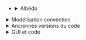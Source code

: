 * <details>
  <summary> Albédo </summary> 
    Ce dossier regroupe plusieurs versions de modélisation de l’effet de l’albédo terrestre (par découpage terrestre ou par appel API de la NASA). 
</details>

<details>
<summary> Modélisation convection </summary>
Contient les codes principaux de simulation de la convection atmosphérique. Ces fichiers implémentent la loi de Newton pour modéliser les échanges thermiques entre le sol (nuit/jour) et des blocs d’air se déplaçant à vitesse constante. 
</details>

<details>
<summary> Anciennes versions du code </summary>
Ce dossier contient les anciennes versions du code principal.
</details>

<details>
<summary> GUI et code </summary>
Ce dossier contient l’interface graphique (GUI) ainsi que le code complet du projet.
</details>
